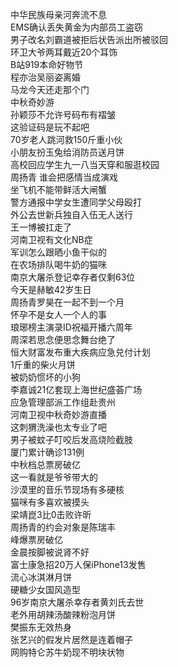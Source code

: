中华民族母亲河奔流不息  
EMS确认丢失黄金为内部员工盗窃  
男子改名刘霸道被拒后状告派出所被驳回  
环卫大爷两耳戴近20个耳饰  
B站919本命好物节  
程亦治吴丽姿离婚  
马龙今天还走那个门  
中秋奇妙游  
孙颖莎不允许号码布有褶皱  
这验证码是玩不起吧  
70岁老人跳河救150斤重小伙  
小朋友扮玉兔给消防员送月饼  
高校回应学生九一八当天穿和服逛校园  
周扬青 谁会把感情当成演戏  
坐飞机不能带鲜活大闸蟹  
警方通报中学女生遭同学父母殴打  
外公去世新兵独自入伍无人送行  
王一博被扛走了  
河南卫视有文化NB症  
军训怎么跟晒小鱼干似的  
在农场排队喝牛奶的猫咪  
南京大屠杀登记幸存者仅剩63位  
今天是赫敏42岁生日  
周扬青罗昊在一起不到一个月  
怀孕不是女人一个人的事  
琅琊榜主演录ID祝福开播六周年  
周深若思念便思念舞台绝了  
恒大财富发布重大疾病应急兑付计划  
1斤重的柴火月饼  
被奶奶惯坏的小狗  
李嘉诚21亿套现上海世纪盛荟广场  
应急管理部派工作组赴贵州  
河南卫视中秋奇妙游直播  
这刺猬洗澡也太专业了吧  
男子被蚊子叮咬后发高烧险截肢  
厦门累计确诊131例  
中秋档总票房破亿  
这一看就是爷爷带大的  
沙漠里的音乐节现场有多硬核  
猫咪有多喜欢被摸头  
梁靖崑3比0击败许昕  
周扬青的约会对象是陈瑞丰  
峰爆票房破亿  
金晨按脚被说肾不好  
富士康急招20万人保iPhone13发售  
流心冰淇淋月饼  
硬糖少女国风造型  
96岁南京大屠杀幸存者黄刘氏去世  
老外用胡辣汤酸辣粉泡月饼  
樊振东无效热身  
张艺兴的假发片居然是连着帽子  
网购特仑苏牛奶现不明块状物  
